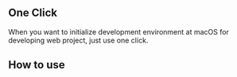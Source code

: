 ## One Click
When you want to initialize development environment at macOS for developing web project, just use one click.

## How to use

